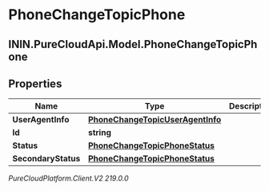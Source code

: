 # PhoneChangeTopicPhone

## ININ.PureCloudApi.Model.PhoneChangeTopicPhone

## Properties

|Name | Type | Description | Notes|
|------------ | ------------- | ------------- | -------------|
| **UserAgentInfo** | [**PhoneChangeTopicUserAgentInfo**](PhoneChangeTopicUserAgentInfo) |  | [optional] |
| **Id** | **string** |  | [optional] |
| **Status** | [**PhoneChangeTopicPhoneStatus**](PhoneChangeTopicPhoneStatus) |  | [optional] |
| **SecondaryStatus** | [**PhoneChangeTopicPhoneStatus**](PhoneChangeTopicPhoneStatus) |  | [optional] |



_PureCloudPlatform.Client.V2 219.0.0_
